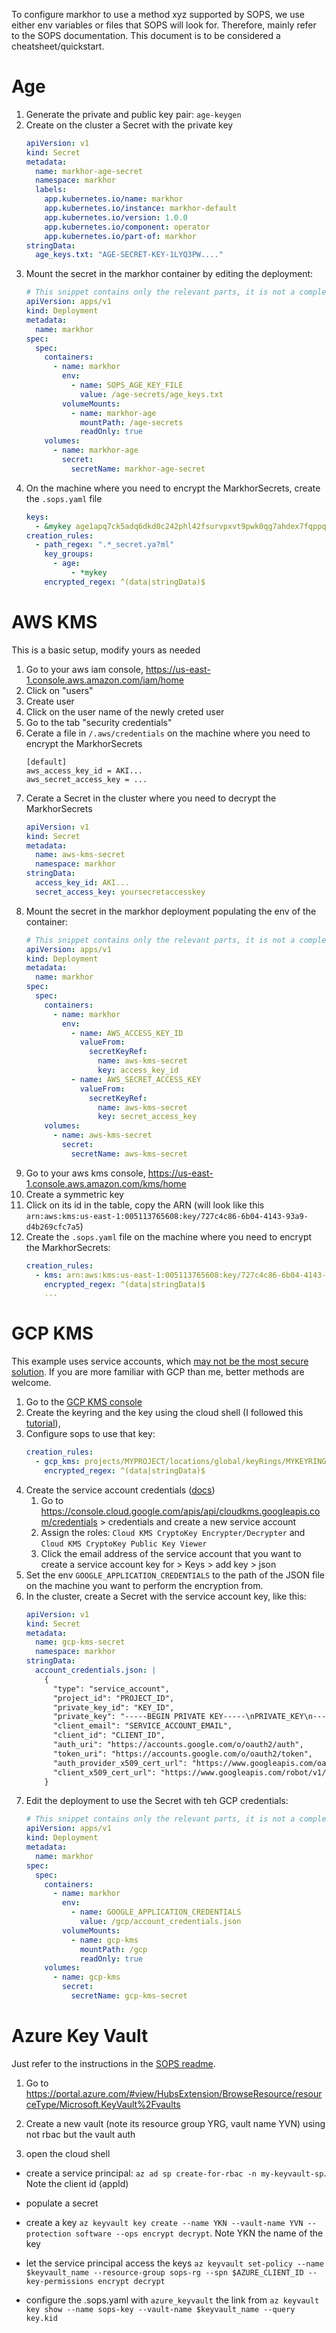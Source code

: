To configure markhor to use a method xyz supported by SOPS, we use either env variables or files that SOPS will look for.
Therefore, mainly refer to the SOPS documentation. This document is to be considered a cheatsheet/quickstart.

# Age

1. Generate the private and public key pair: `age-keygen`
1. Create on the cluster a Secret with the private key
   ```yaml
   apiVersion: v1
   kind: Secret
   metadata:
     name: markhor-age-secret
     namespace: markhor
     labels:
       app.kubernetes.io/name: markhor
       app.kubernetes.io/instance: markhor-default
       app.kubernetes.io/version: 1.0.0
       app.kubernetes.io/component: operator
       app.kubernetes.io/part-of: markhor
   stringData:
     age_keys.txt: "AGE-SECRET-KEY-1LYQ3PW...."
   ```
1. Mount the secret in the markhor container by editing the deployment:
   ```yaml
   # This snippet contains only the relevant parts, it is not a complete deployment
   apiVersion: apps/v1
   kind: Deployment
   metadata:
     name: markhor
   spec:
     spec:
       containers:
         - name: markhor
           env:
             - name: SOPS_AGE_KEY_FILE
               value: /age-secrets/age_keys.txt
           volumeMounts:
             - name: markhor-age
               mountPath: /age-secrets
               readOnly: true
       volumes:
         - name: markhor-age
           secret:
             secretName: markhor-age-secret
   ```
1. On the machine where you need to encrypt the MarkhorSecrets, create the `.sops.yaml` file
   ```yaml
   keys:
     - &mykey age1apq7ck5adq6dkd0c242phl42fsurvpxvt9pwk0qg7ahdex7fqppqj8pe8y
   creation_rules:
     - path_regex: ".*_secret.ya?ml"
       key_groups:
         - age:
             - *mykey
       encrypted_regex: ^(data|stringData)$
   ```

# AWS KMS

This is a basic setup, modify yours as needed

1. Go to your aws iam console, https://us-east-1.console.aws.amazon.com/iam/home
1. Click on "users"
1. Create user
1. Click on the user name of the newly creted user
1. Go to the tab "security credentials"
1. Cerate a file in `/.aws/credentials` on the machine where you need to encrypt the MarkhorSecrets
   ```
   [default]
   aws_access_key_id = AKI...
   aws_secret_access_key = ...
   ```
1. Cerate a Secret in the cluster where you need to decrypt the MarkhorSecrets
   ```yaml
   apiVersion: v1
   kind: Secret
   metadata:
     name: aws-kms-secret
     namespace: markhor
   stringData:
     access_key_id: AKI...
     secret_access_key: yoursecretaccesskey
   ```
1. Mount the secret in the markhor deployment populating the env of the container:
   ```yaml
   # This snippet contains only the relevant parts, it is not a complete deployment
   apiVersion: apps/v1
   kind: Deployment
   metadata:
     name: markhor
   spec:
     spec:
       containers:
         - name: markhor
           env:
             - name: AWS_ACCESS_KEY_ID
               valueFrom:
                 secretKeyRef:
                   name: aws-kms-secret
                   key: access_key_id
             - name: AWS_SECRET_ACCESS_KEY
               valueFrom:
                 secretKeyRef:
                   name: aws-kms-secret
                   key: secret_access_key
       volumes:
         - name: aws-kms-secret
           secret:
             secretName: aws-kms-secret
   ```
1. Go to your aws kms console, https://us-east-1.console.aws.amazon.com/kms/home
1. Create a symmetric key
1. Click on its id in the table, copy the ARN (will look like this `arn:aws:kms:us-east-1:005113765608:key/727c4c86-6b04-4143-93a9-d4b269cfc7a5`)
1. Create the `.sops.yaml` file on the machine where you need to encrypt the MarkhorSecrets:
   ```yaml
   creation_rules:
     - kms: arn:aws:kms:us-east-1:005113765608:key/727c4c86-6b04-4143-93a9-d4b269cfc7a5
       encrypted_regex: ^(data|stringData)$
       ...
   ```

# GCP KMS

This example uses service accounts, which [may not be the most secure solution](https://cloud.google.com/docs/authentication/application-default-credentials). If you are more familiar with GCP than me, better methods are welcome.

1. Go to the [GCP KMS console](https://console.cloud.google.com/security/kms)
1. Create the keyring and the key using the cloud shell (I followed this [tutorial](https://codelabs.developers.google.com/codelabs/encrypt-and-decrypt-data-with-cloud-kms)),
1. Configure sops to use that key:
   ```yaml
   creation_rules:
     - gcp_kms: projects/MYPROJECT/locations/global/keyRings/MYKEYRING/cryptoKeys/MYKEYNAME
       encrypted_regex: ^(data|stringData)$
   ```
1. Create the service account credentials ([docs](https://cloud.google.com/iam/docs/keys-create-delete#creating))
   1. Go to https://console.cloud.google.com/apis/api/cloudkms.googleapis.com/credentials > credentials and create a new service account
   1. Assign the roles: `Cloud KMS CryptoKey Encrypter/Decrypter` and `Cloud KMS CryptoKey Public Key Viewer`
   1. Click the email address of the service account that you want to create a service account key for > Keys > add key > json
1. Set the env `GOOGLE_APPLICATION_CREDENTIALS` to the path of the JSON file on the machine you want to perform the encryption from.
1. In the cluster, create a Secret with the service account key, like this:
   ```yaml
   apiVersion: v1
   kind: Secret
   metadata:
     name: gcp-kms-secret
     namespace: markhor
   stringData:
     account_credentials.json: |
       {
         "type": "service_account",
         "project_id": "PROJECT_ID",
         "private_key_id": "KEY_ID",
         "private_key": "-----BEGIN PRIVATE KEY-----\nPRIVATE_KEY\n-----END PRIVATE KEY-----\n",
         "client_email": "SERVICE_ACCOUNT_EMAIL",
         "client_id": "CLIENT_ID",
         "auth_uri": "https://accounts.google.com/o/oauth2/auth",
         "token_uri": "https://accounts.google.com/o/oauth2/token",
         "auth_provider_x509_cert_url": "https://www.googleapis.com/oauth2/v1/certs",
         "client_x509_cert_url": "https://www.googleapis.com/robot/v1/metadata/x509/SERVICE_ACCOUNT_EMAIL"
       }
   ```
1. Edit the deployment to use the Secret with teh GCP credentials:
   ```yaml
   # This snippet contains only the relevant parts, it is not a complete deployment
   apiVersion: apps/v1
   kind: Deployment
   metadata:
     name: markhor
   spec:
     spec:
       containers:
         - name: markhor
           env:
             - name: GOOGLE_APPLICATION_CREDENTIALS
               value: /gcp/account_credentials.json
           volumeMounts:
             - name: gcp-kms
               mountPath: /gcp
               readOnly: true
       volumes:
         - name: gcp-kms
           secret:
             secretName: gcp-kms-secret
   ```

# Azure Key Vault

Just refer to the instructions in the [SOPS readme](https://github.com/getsops/sops?tab=readme-ov-file#encrypting-using-azure-key-vault).

1. Go to https://portal.azure.com/#view/HubsExtension/BrowseResource/resourceType/Microsoft.KeyVault%2Fvaults
1. Create a new vault (note its resource group YRG, vault name YVN) using not rbac but the vault auth

1. open the cloud shell

- create a service principal:
  `az ad sp create-for-rbac -n my-keyvault-sp`. Note the client id (appId)
- populate a secret

- create a key `az keyvault key create --name YKN --vault-name YVN --protection software --ops encrypt decrypt`. Note YKN the name of the key
- let the service principal access the keys `az keyvault set-policy --name $keyvault_name --resource-group sops-rg --spn $AZURE_CLIENT_ID --key-permissions encrypt decrypt`

<!-- 1. Assign yourself the "Key Vault Administrator" role ([ref](https://learn.microsoft.com/en-us/answers/questions/1370440/azure-keyvault-the-operation-is-not-allowed-by-rba))
   - Navigate to the Key Vault resource: Locate the Key Vault for which you want to assign the role.
   - Access the Access control (IAM) blade: In the Key Vault resource, go to the "Access control (IAM)" blade.
   - Add a role assignment: Click on the "Add" button and select "Add role assignment" from the dropdown menu.
   - Select role: In the "Role" field, search for and select "Key Vault Administrator".
   - Next
   - Assign access to: In the "Assign access to" field, select "User, group, or service principal".
   - Add your account in members
   - Save the role assignment
     NO- `az keyvault set-policy --name KVNAME --resource-group sops_demo --spn CLIENTID --key-permissions encrypt decrypt` -->

- configure the .sops.yaml with `azure_keyvault` the link from `az keyvault key show --name sops-key --vault-name $keyvault_name --query key.kid`
